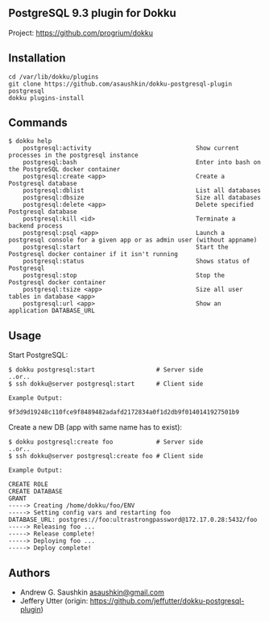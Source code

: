 PostgreSQL 9.3 plugin for Dokku
---------------------------

Project: https://github.com/progrium/dokku


Installation
------------
```
cd /var/lib/dokku/plugins
git clone https://github.com/asaushkin/dokku-postgresql-plugin postgresql
dokku plugins-install
```


Commands
--------
```
$ dokku help
    postgresql:activity                             Show current processes in the postgresql instance
    postgresql:bash                                 Enter into bash on the PostgreSQL docker container 
    postgresql:create <app>                         Create a Postgresql database
    postgresql:dblist                               List all databases
    postgresql:dbsize                               Size all databases
    postgresql:delete <app>                         Delete specified Postgresql database
    postgresql:kill <id>                            Terminate a backend process
    postgresql:psql <app>                           Launch a postgresql console for a given app or as admin user (without appname)
    postgresql:start                                Start the Postgresql docker container if it isn't running
    postgresql:status                               Shows status of Postgresql
    postgresql:stop                                 Stop the Postgresql docker container
    postgresql:tsize <app>                          Size all user tables in database <app>
    postgresql:url <app>                            Show an application DATABASE_URL
```

Usage
------------

Start PostgreSQL:
```
$ dokku postgresql:start                 # Server side
..or..
$ ssh dokku@server postgresql:start      # Client side

Example Output:

9f3d9d19248c110fce9f8489482adafd2172834a0f1d2db9f0140141927501b9
```

Create a new DB (app with same name has to exist):
```
$ dokku postgresql:create foo            # Server side
..or..
$ ssh dokku@server postgresql:create foo # Client side

Example Output:

CREATE ROLE
CREATE DATABASE
GRANT
-----> Creating /home/dokku/foo/ENV
-----> Setting config vars and restarting foo
DATABASE_URL: postgres://foo:ultrastrongpassword@172.17.0.28:5432/foo
-----> Releasing foo ...
-----> Release complete!
-----> Deploying foo ...
-----> Deploy complete!
```

Authors
------------

* Andrew G. Saushkin <asaushkin@gmail.com>
* Jeffery Utter (origin: https://github.com/jeffutter/dokku-postgresql-plugin)


